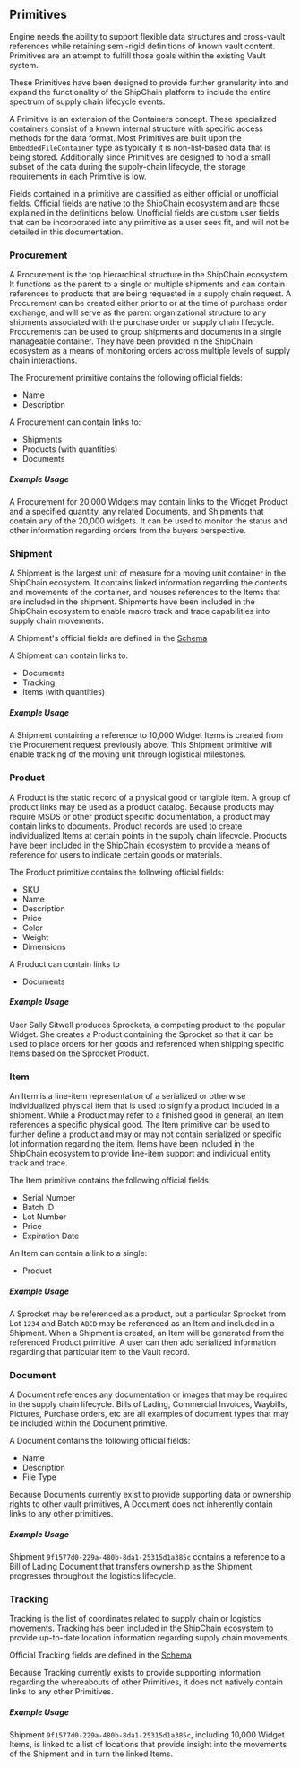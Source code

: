 ## Primitives

Engine needs the ability to support flexible data structures and cross-vault references while
retaining semi-rigid definitions of known vault content. Primitives are an attempt to fulfill those
goals within the existing Vault system.

These Primitives have been designed to provide further granularity into and expand the functionality
of the ShipChain platform to include the entire spectrum of supply chain lifecycle events.

A Primitive is an extension of the Containers concept. These specialized containers consist of a
known internal structure with specific access methods for the data format. Most Primitives are built
upon the `EmbeddedFileContainer` type as typically it is non-list-based data that is being stored.
Additionally since Primitives are designed to hold a small subset of the data during the
supply-chain lifecycle, the storage requirements in each Primitive is low.

Fields contained in a primitive are classified as either official or unofficial fields. Official
fields are native to the ShipChain ecosystem and are those explained in the definitions below.
Unofficial fields are custom user fields that can be incorporated into any primitive as a user sees
fit, and will not be detailed in this documentation.

### Procurement

A Procurement is the top hierarchical structure in the ShipChain ecosystem. It functions as the
parent to a single or multiple shipments and can contain references to products that are being
requested in a supply chain request. A Procurement can be created either prior to or at the time of
purchase order exchange, and will serve as the parent organizational structure to any shipments
associated with the purchase order or supply chain lifecycle. Procurements can be used to group
shipments and documents in a single manageable container. They have been provided in the ShipChain
ecosystem as a means of monitoring orders across multiple levels of supply chain interactions.

The Procurement primitive contains the following official fields:

- Name
- Description

A Procurement can contain links to:

- Shipments
- Products (with quantities)
- Documents

##### Example Usage

A Procurement for 20,000 Widgets may contain links to the Widget Product and a specified quantity,
any related Documents, and Shipments that contain any of the 20,000 widgets. It can be used to
monitor the status and other information regarding orders from the buyers perspective.

### Shipment

A Shipment is the largest unit of measure for a moving unit container in the ShipChain ecosystem. It
contains linked information regarding the contents and movements of the container, and houses
references to the Items that are included in the shipment. Shipments have been included in the
ShipChain ecosystem to enable macro track and trace capabilities into supply chain movements.

A Shipment's official fields are defined in the [Schema](http://schema.shipchain.io/1.2.2/shipment.json)

A Shipment can contain links to:

- Documents
- Tracking
- Items (with quantities)

##### Example Usage

A Shipment containing a reference to 10,000 Widget Items is created from the Procurement request
previously above. This Shipment primitive will enable tracking of the moving unit through logistical
milestones.

### Product

A Product is the static record of a physical good or tangible item. A group of product links may be
used as a product catalog. Because products may require MSDS or other product specific
documentation, a product may contain links to documents. Product records are used to create
individualized Items at certain points in the supply chain lifecycle. Products have been included in
the ShipChain ecosystem to provide a means of reference for users to indicate certain goods or
materials.

The Product primitive contains the following official fields:

- SKU
- Name
- Description
- Price
- Color
- Weight
- Dimensions

A Product can contain links to

- Documents

##### Example Usage

User Sally Sitwell produces Sprockets, a competing product to the popular Widget. She creates a
Product containing the Sprocket so that it can be used to place orders for her goods and referenced
when shipping specific Items based on the Sprocket Product.


### Item

An Item is a line-item representation of a serialized or otherwise individualized physical item that
is used to signify a product included in a shipment. While a Product may refer to a finished good in
general, an Item references a specific physical good. The Item primitive can be used to further
define a product and may or may not contain serialized or specific lot information regarding the
item. Items have been included in the ShipChain ecosystem to provide line-item support and
individual entity track and trace.

The Item primitive contains the following official fields:

- Serial Number
- Batch ID
- Lot Number
- Price
- Expiration Date

An Item can contain a link to a single:

- Product

##### Example Usage

A Sprocket may be referenced as a product, but a particular Sprocket from Lot `1234` and Batch
`ABCD` may be referenced as an Item and included in a Shipment. When a Shipment is created, an Item
will be generated from the referenced Product primitive. A user can then add serialized information
regarding that particular item to the Vault record.

### Document

A Document references any documentation or images that may be required in the supply chain
lifecycle. Bills of Lading, Commercial Invoices, Waybills, Pictures, Purchase orders, etc are all
examples of document types that may be included within the Document primitive.

A Document contains the following official fields:

- Name
- Description
- File Type

Because Documents currently exist to provide supporting data or ownership rights to other vault
primitives, A Document does not inherently contain links to any other primitives.

##### Example Usage

Shipment `9f1577d0-229a-480b-8da1-25315d1a385c` contains a reference to a Bill of Lading Document
that transfers ownership as the Shipment progresses throughout the logistics lifecycle.
    
### Tracking

Tracking is the list of coordinates related to supply chain or logistics movements. Tracking has
been included in the ShipChain ecosystem to provide up-to-date location information regarding supply
chain movements.

Official Tracking fields are defined in the [Schema](http://schema.shipchain.io/1.2.2/tracking.json)

Because Tracking currently exists to provide supporting information regarding the whereabouts of
other Primitives, it does not natively contain links to any other Primitives.

##### Example Usage

Shipment `9f1577d0-229a-480b-8da1-25315d1a385c`, including 10,000 Widget Items, is linked to a list
of locations that provide insight into the movements of the Shipment and in turn the linked Items.
